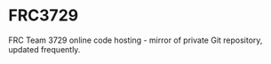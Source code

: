 FRC3729
=======

FRC Team 3729 online code hosting - mirror of private Git repository, updated frequently.